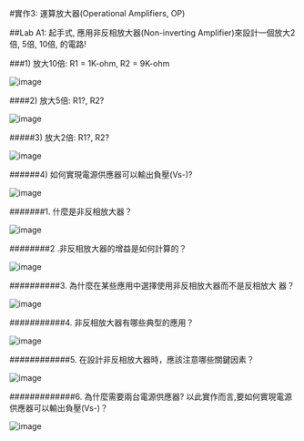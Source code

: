 
#實作3: 運算放大器(Operational Amplifiers, OP) 

##Lab A1: 起手式, 應用非反相放大器(Non-inverting Amplifier)來設計一個放大2倍, 5倍, 10倍, 的電路!   

###1) 放大10倍: R1 = 1K-ohm, R2 = 9K-ohm    

![image](https://github.com/Casper0922/Casper/assets/162286407/e10b7994-dbce-4534-b6c9-75ddd763dbe6)

####2) 放大5倍: R1?, R2?

![image](https://github.com/Casper0922/Casper/assets/162286407/ee3fcc13-25f2-40cc-9673-0b4b658a3228)

#####3) 放大2倍: R1?, R2?  

![image](https://github.com/Casper0922/Casper/assets/162286407/7c5fe09d-ad57-4279-bd72-27416c498781)

######4) 如何實現電源供應器可以輸出負壓(Vs-)?

![image](https://github.com/Casper0922/Casper/assets/162286407/eefaed51-0f3d-4f80-9fab-1529e59d7292)

#######1. 什麼是非反相放大器？   

![image](https://github.com/Casper0922/Casper/assets/162286407/4b675d13-f02a-4d09-8c09-835baa663c5b)

########2 .非反相放大器的增益是如何計算的？

![image](https://github.com/Casper0922/Casper/assets/162286407/3857cbd7-9f57-4a79-b978-67301be47552)

##########3. 為什麼在某些應用中選擇使用非反相放大器而不是反相放大 器？   

![image](https://github.com/Casper0922/Casper/assets/162286407/bfae5f33-bdc9-4b64-be26-ce36c3cbd829)

###########4. 非反相放大器有哪些典型的應用？ 

![image](https://github.com/Casper0922/Casper/assets/162286407/6ed1d5cd-eefa-487f-93e8-c8be4d13eb79)

############5. 在設計非反相放大器時，應該注意哪些關鍵因素？

![image](https://github.com/Casper0922/Casper/assets/162286407/c55fc2e2-d381-4e13-9d6b-6fa1de54c4a3)

#############6. 為什麼需要兩台電源供應器? 以此實作而言,要如何實現電源供應器可以輸出負壓(Vs-)？

![image](https://github.com/Casper0922/Casper/assets/162286407/39c7b9ea-5de3-4590-9857-45623f502f57)



